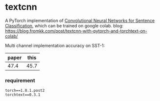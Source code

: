 # textcnn

A PyTorch implementation of [Convolutional Neural Networks for Sentence Classification](https://arxiv.org/abs/1408.5882), which can be trained on google colab. blog: https://blog.fromkk.com/post/textcnn-with-pytorch-and-torchtext-on-colab/

Multi channel implementation accuracy on SST-1:

|paper|this|
|---|---|
|47.4|45.7|


### requirement
```
torch==1.0.1.post2
torchtext==0.3.1
```
